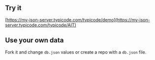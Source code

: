 ## Try it

[https://my-json-server.typicode.com/typicode/demo](https://my-json-server.typicode.com/typicode/AIT)

## Use your own data

Fork it and change `db.json` values or create a repo with a `db.json` file.
